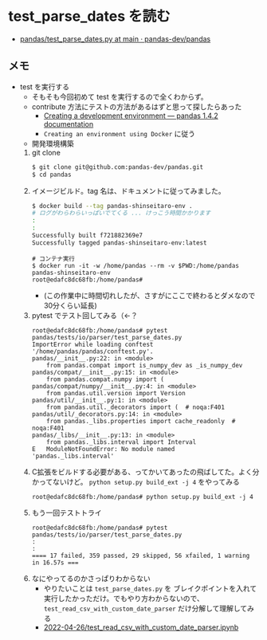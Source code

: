 # test_parse_dates を読む

- [pandas/test_parse_dates.py at main · pandas-dev/pandas](https://github.com/pandas-dev/pandas/blob/main/pandas/tests/io/parser/test_parse_dates.py)

## メモ

- test を実行する
    - そもそも今回初めて test を実行するので全くわからず。
    - contribute 方法にテストの方法があるはずと思って探したらあった
        - [Creating a development environment — pandas 1.4.2 documentation](https://pandas.pydata.org/pandas-docs/stable/development/contributing_environment.html#creating-a-development-environment)
        - `Creating an environment using Docker` に従う
    - 開発環境構築
    1. git clone 
        ```bash
        $ git clone git@github.com:pandas-dev/pandas.git
        $ cd pandas
        ```
    1. イメージビルド。tag 名は、ドキュメントに従ってみました。
        ```bash
        $ docker build --tag pandas-shinseitaro-env .
        # ログがわらわらいっぱいでてくる ... けっこう時間かかります
        :
        :
        Successfully built f721882369e7
        Successfully tagged pandas-shinseitaro-env:latest
        ```
        ```
        # コンテナ実行
        $ docker run -it -w /home/pandas --rm -v $PWD:/home/pandas pandas-shinseitaro-env
        root@edafc8dc68fb:/home/pandas# 
        ```
        - (この作業中に時間切れしたが、さすがにここで終わるとダメなので30分くらい延長)
    1. pytest でテスト回してみる（←？
        ```
        root@edafc8dc68fb:/home/pandas# pytest pandas/tests/io/parser/test_parse_dates.py 
        ImportError while loading conftest '/home/pandas/pandas/conftest.py'.
        pandas/__init__.py:22: in <module>
            from pandas.compat import is_numpy_dev as _is_numpy_dev
        pandas/compat/__init__.py:15: in <module>
            from pandas.compat.numpy import (
        pandas/compat/numpy/__init__.py:4: in <module>
            from pandas.util.version import Version
        pandas/util/__init__.py:1: in <module>
            from pandas.util._decorators import (  # noqa:F401
        pandas/util/_decorators.py:14: in <module>
            from pandas._libs.properties import cache_readonly  # noqa:F401
        pandas/_libs/__init__.py:13: in <module>
            from pandas._libs.interval import Interval
        E   ModuleNotFoundError: No module named 'pandas._libs.interval'
        ```
    1. C拡張をビルドする必要がある、ってかいてあったの飛ばしてた。よく分かってないけど。 `python setup.py build_ext -j 4` をやってみる
        ```
        root@edafc8dc68fb:/home/pandas# python setup.py build_ext -j 4
        ``` 
    1. もう一回テストトライ
        ```
        root@edafc8dc68fb:/home/pandas# pytest pandas/tests/io/parser/test_parse_dates.py 
        :
        :
        ==== 17 failed, 359 passed, 29 skipped, 56 xfailed, 1 warning in 16.57s ===
        ```
    1. なにやってるのかさっぱりわからない
        - やりたいことは `test_parse_dates.py` を ブレイクポイントを入れて実行したかっただけ。でもやり方わからないので、`test_read_csv_with_custom_date_parser` だけ分解して理解してみる
        - [2022-04-26/test_read_csv_with_custom_date_parser.ipynb](./test_read_csv_with_custom_date_parser.ipynb)


